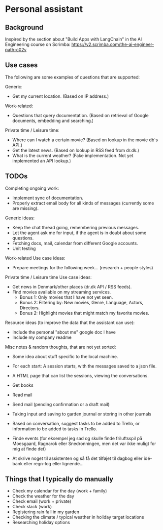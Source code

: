 # Personal assistant

## Background

Inspired by the section about "Build Apps with LangChain" in the AI Engineering course on Scrimba:
https://v2.scrimba.com/the-ai-engineer-path-c02v


## Use cases

The following are some examples of questions that are supported:

Generic:
- Get my current location. (Based on IP address.)

Work-related:
- Questions that query documentation. (Based on retrieval of Google documents, embedding and searching.)

Private time / Leisure time:
- Where can I watch a certain movie? (Based on lookup in the movie db's API.)
- Get the latest news. (Based on lookup in RSS feed from dr.dk.)
- What is the current weather? (Fake implementation. Not yet implemented an API lookup.)


## TODOs

Completing ongoing work:
- Implement sync of documentation.
- Properly extract email body for all kinds of messages (currently some are missing).

Generic ideas:
- Keep the chat thread going, remembering previous messages.
- Let the agent ask me for input, if the agent is in doubt about some questions.
- Fetching docs, mail, calendar from different Google accounts.
- Unit testing

Work-related Use case ideas:
- Prepare meetings for the following week... (research + people styles)

Private time / Leisure time Use case ideas:
- Get news in Denmark/other places (dr.dk API / RSS feeds).
- Find movies available on my streaming services.
  - Bonus 1: Only movies that I have not yet seen.
  - Bonus 2: Filtering by: New movies, Genre, Language, Actors, Directors.
  - Bonus 2: Highlight movies that might match my favorite movies.

Resource ideas (to improve the data that the assistant can use):
- Include the personal "about me" google doc I have
- Include my company readme

Misc notes & random thoughts, that are not yet sorted:
- Some idea about stuff specific to the local machine.
- For each start: A session starts, with the messages saved to a json file.
- A HTML page that can list the sessions, viewing the conversations.
- Get books
- Read mail
- Send mail (pending confirmation or a draft mail)
- Taking input and saving to garden journal or storing in other journals
- Based on conversation, suggest tasks to be added to Trello, or information to be added to tasks in Trello.


- Finde events (for eksempel jeg sad og skulle finde friluftsspil på Moesgaard, Ragnarok eller Snedronningen, men det var ikke muligt for mig at finde det)
- At skrive noget til assistenten og så få det tilføjet til dagbog eller idé-bank eller regn-log eller lignende...


## Things that I typically do manually

- Check my calendar for the day (work + family)
- Check the weather for the day
- Check email (work + private)
- Check slack (work)
- Registering rain fall in my garden
- Checking the climate / typical weather in holiday target locations
- Researching holiday options